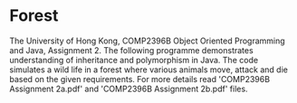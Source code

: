 # Forest
The University of Hong Kong, COMP2396B Object Oriented Programming and Java, Assignment 2. The following programme demonstrates understanding of inheritance and polymorphism in Java. The code simulates a wild life in a forest where various animals move, attack and die based on the given requirements. For more details read 'COMP2396B Assignment 2a.pdf' and 'COMP2396B Assignment 2b.pdf' files. 
